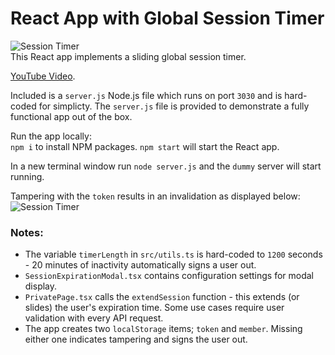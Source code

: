 # React App with Global Session Timer
![Session Timer](https://www.aaronwht.com/images/content/member-session.gif)  
This React app implements a sliding global session timer.  

[YouTube Video](https://www.youtube.com/watch?v=EAilUy2ZprM). 

Included is a `server.js` Node.js file which runs on port `3030` and is hard-coded for simplicty.  The `server.js` file is provided to demonstrate a fully functional app out of the box.  

Run the app locally:    
`npm i` to install NPM packages.
`npm start` will start the React app.  

In a new terminal window run `node server.js` and the `dummy` server will start running.

Tampering with the `token` results in an invalidation as displayed below: 
![Session Timer](https://aaronwht.s3-us-west-2.amazonaws.com/images/content/jwt-tampered.gif)  

### Notes:
- The variable `timerLength` in `src/utils.ts` is hard-coded to `1200` seconds - 20 minutes of inactivity automatically signs a user out.
- `SessionExpirationModal.tsx` contains configuration settings for modal display.
- `PrivatePage.tsx` calls the `extendSession` function - this extends (or slides) the user's expiration time.  Some use cases require user validation with every API request.
- The app creates two `localStorage` items; `token` and `member`.  Missing either one indicates tampering and signs the user out.
